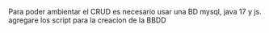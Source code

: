 Para poder ambientar el CRUD es necesario usar una BD mysql, java 17 y js. agregare los script para la creacion de la BBDD
